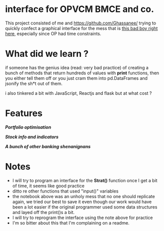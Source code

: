 
# interface for OPVCM BMCE and co.

This project consisted of me and https://github.com/Ghassanee/ trying to quickly confect a graphical interface for the mess that is [this bad boy right here](https://colab.research.google.com/drive/1k2lZlVZ-8U90edRUL4o4PnxwzVvGhddo?usp=sharing), especially since OP had time constraints. 

# What did we learn ? 

if someone has the genius idea (read: very bad practice) of creating a bunch of methods that return hundreds of values with **print** functions, then you either tell them off or you just cram them into pd.DataFrames and jsonify the sh\*t out of them.

i also tinkered a bit with JavaScript, Reactjs and flask but at what cost ? 

# Features
***Portfolio optimisation***

***Stock info and indicators***

***A bunch of other banking shenanignans***

# Notes
- I will try to program an interface for the **Strat()** function once I get a bit of time, it seems like good practice 
- ditto re other functions that used "input()" variables  
- the notebook above was an unholy mess that no one should replicate again, we tried our best to save it even though our work would have been a lot easier if the original programmer used some data structures and layed off the print()s a bit. 
- I will try to reprogram the interface using the note above for practice 
- I'm so bitter about this that I'm complaining on a readme. 
